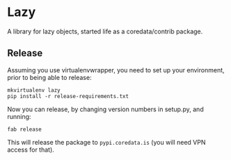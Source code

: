 # Lazy

A library for lazy objects, started life as a coredata/contrib package.

## Release

Assuming you use virtualenvwrapper, you need to set up your environment,
prior to being able to release:

    mkvirtualenv lazy
    pip install -r release-requirements.txt

Now you can release, by changing version numbers in setup.py, and running:

    fab release

This will release the package to `pypi.coredata.is` (you will need VPN access
for that).
